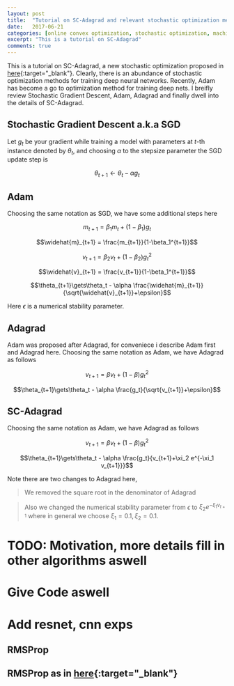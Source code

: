 ```yaml
---
layout: post
title:  "Tutorial on SC-Adagrad and relevant stochastic optimization methods"
date:   2017-06-21 
categories: [online convex optimization, stochastic optimization, machine learning, deep learning]
excerpt: "This is a tutorial on SC-Adagrad"
comments: true
---
```

This is a tutorial on SC-Adagrad, a new stochastic optimization proposed in [here](http://www.ml.uni-saarland.de/Publications/MukHei-VariantsRMSPropAdagradLogRegret.pdf){:target="_blank"}. Clearly, there is an abundance of stochastic optimization methods for training deep neural networks. Recently, Adam has become a go to optimization method for training deep nets. I breifly review Stochastic Gradient Descent, Adam, Adagrad and finally dwell into the details of SC-Adagrad.

## Stochastic Gradient Descent a.k.a SGD

Let $g_t$  be your gradient while training a model with parameters at $t$-th instance denoted by $\theta_t$, and choosing $\alpha$ to the stepsize parameter the SGD update step is

$$\theta_{t+1}\gets\theta_t - \alpha g_t$$

## Adam

Choosing the same notation as SGD, we have some additional steps here

$$m_{t+1} = \beta_1 m_t + (1-\beta_1)g_{t}$$

$$\widehat{m}_{t+1} = \frac{m_{t+1}}{1-\beta_1^{t+1}}$$

$$v_{t+1} = \beta_2 v_t + (1-\beta_2)g_{t}^2$$

$$\widehat{v}_{t+1} = \frac{v_{t+1}}{1-\beta_1^{t+1}}$$

$$\theta_{t+1}\gets\theta_t - \alpha \frac{\widehat{m}_{t+1}}{\sqrt{\widehat{v}_{t+1}}+\epsilon}$$

Here $\epsilon$ is a numerical stability parameter.


## Adagrad

Adam was proposed after Adagrad, for conveniece i describe Adam first and Adagrad here. Choosing the same notation as Adam, we have Adagrad as follows


$$v_{t+1} = \beta v_t + (1-\beta)g_{t}^2$$

$$\theta_{t+1}\gets\theta_t - \alpha \frac{g_t}{\sqrt{v_{t+1}}+\epsilon}$$


## SC-Adagrad

Choosing the same notation as Adam, we have Adagrad as follows


$$v_{t+1} = \beta v_t + (1-\beta)g_{t}^2$$

$$\theta_{t+1}\gets\theta_t - \alpha \frac{g_t}{v_{t+1}+\xi_2 e^{-\xi_1 v_{t+1}}}$$

Note there are two changes to Adagrad here, 

> We removed the square root in the denominator of Adagrad

> Also we changed the numerical stability parameter from $\epsilon$ to $\xi_2 e^{-\xi_1 v_{t+1}}$ where  in general we choose $\xi_1=0.1, \xi_2=0.1$.


# TODO: Motivation, more details fill in other algorithms aswell
# Give Code aswell
# Add resnet, cnn exps

## RMSProp

## RMSProp as in [here](http://www.ml.uni-saarland.de/Publications/MukHei-VariantsRMSPropAdagradLogRegret.pdf){:target="_blank"}